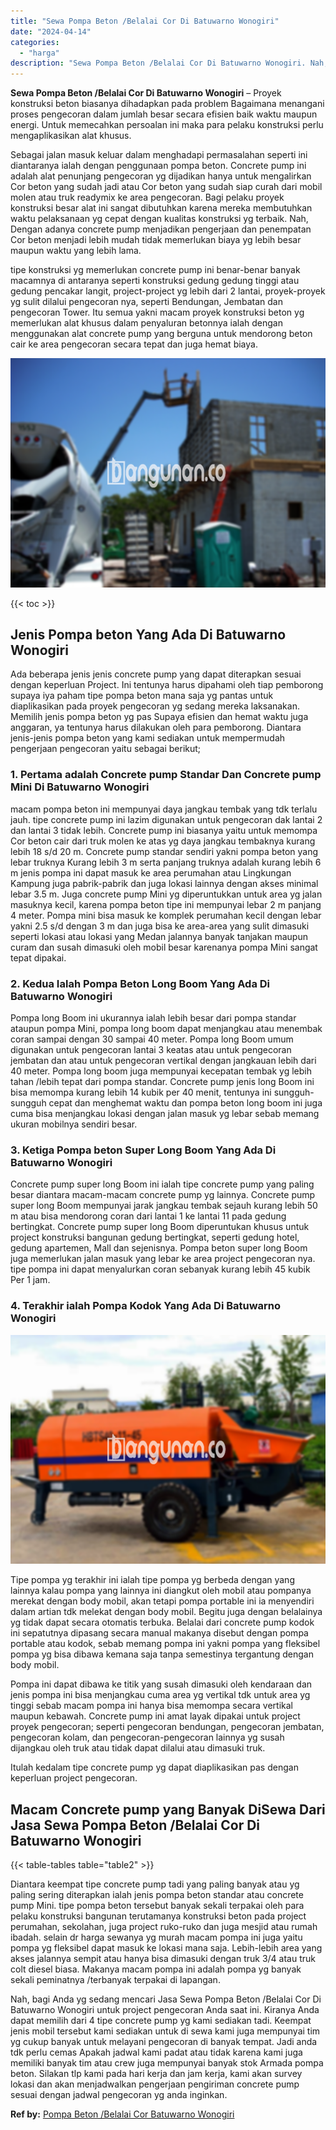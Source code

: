 ```yaml
---
title: "Sewa Pompa Beton /Belalai Cor Di Batuwarno Wonogiri"
date: "2024-04-14"
categories: 
  - "harga"
description: "Sewa Pompa Beton /Belalai Cor Di Batuwarno Wonogiri. Nah, bagi Anda yg sedang mencari Jasa Sewa Pompa Beton /Belalai Cor Di Batuwarno Wonogiri untuk project..."
---
```


**Sewa Pompa Beton /Belalai Cor Di Batuwarno Wonogiri** – Proyek konstruksi beton biasanya dihadapkan pada problem Bagaimana menangani proses pengecoran dalam jumlah besar secara efisien baik waktu maupun energi. Untuk memecahkan persoalan ini maka para pelaku konstruksi perlu mengaplikasikan alat khusus.

Sebagai jalan masuk keluar dalam menghadapi permasalahan seperti ini diantaranya ialah dengan penggunaan pompa beton. Concrete pump ini adalah alat penunjang pengecoran yg dijadikan hanya untuk mengalirkan Cor beton yang sudah jadi atau Cor beton yang sudah siap curah dari mobil molen atau truk readymix ke area pengecoran. Bagi pelaku proyek konstruksi besar alat ini sangat dibutuhkan karena mereka membutuhkan waktu pelaksanaan yg cepat dengan kualitas konstruksi yg terbaik. Nah, Dengan adanya concrete pump menjadikan pengerjaan dan penempatan Cor beton menjadi lebih mudah tidak memerlukan biaya yg lebih besar maupun waktu yang lebih lama.

tipe konstruksi yg memerlukan concrete pump ini benar-benar banyak macamnya di antaranya seperti konstruksi gedung gedung tinggi atau gedung pencakar langit, project-project yg lebih dari 2 lantai, proyek-proyek yg sulit dilalui pengecoran nya, seperti Bendungan, Jembatan dan pengecoran Tower. Itu semua yakni macam proyek konstruksi beton yg memerlukan alat khusus dalam penyaluran betonnya ialah dengan menggunakan alat concrete pump yang berguna untuk mendorong beton cair ke area pengecoran secara tepat dan juga hemat biaya.

![Sewa Pompa Beton /Belalai Cor Di Batuwarno Wonogiri](/images/sewa-concrete-pump-14.png)

{{< toc >}}

## Jenis Pompa beton Yang Ada Di Batuwarno Wonogiri

Ada beberapa jenis jenis concrete pump yang dapat diterapkan sesuai dengan keperluan Project. Ini tentunya harus dipahami oleh tiap pemborong supaya iya paham tipe pompa beton mana saja yg pantas untuk diaplikasikan pada proyek pengecoran yg sedang mereka laksanakan. Memilih jenis pompa beton yg pas Supaya efisien dan hemat waktu juga anggaran, ya tentunya harus dilakukan oleh para pemborong. Diantara jenis-jenis pompa beton yang kami sediakan untuk mempermudah pengerjaan pengecoran yaitu sebagai berikut;

### 1\. Pertama adalah Concrete pump Standar Dan Concrete pump Mini Di Batuwarno Wonogiri

macam pompa beton ini mempunyai daya jangkau tembak yang tdk terlalu jauh. tipe concrete pump ini lazim digunakan untuk pengecoran dak lantai 2 dan lantai 3 tidak lebih. Concrete pump ini biasanya yaitu untuk memompa Cor beton cair dari truk molen ke atas yg daya jangkau tembaknya kurang lebih 18 s/d 20 m. Concrete pump standar sendiri yakni pompa beton yang lebar truknya Kurang lebih 3 m serta panjang truknya adalah kurang lebih 6 m jenis pompa ini dapat masuk ke area perumahan atau Lingkungan Kampung juga pabrik-pabrik dan juga lokasi lainnya dengan akses minimal lebar 3.5 m. Juga concrete pump Mini yg diperuntukkan untuk area yg jalan masuknya kecil, karena pompa beton tipe ini mempunyai lebar 2 m panjang 4 meter. Pompa mini bisa masuk ke komplek perumahan kecil dengan lebar yakni 2.5 s/d dengan 3 m dan juga bisa ke area-area yang sulit dimasuki seperti lokasi atau lokasi yang Medan jalannya banyak tanjakan maupun curam dan susah dimasuki oleh mobil besar karenanya pompa Mini sangat tepat dipakai.

### 2\. Kedua Ialah Pompa Beton Long Boom Yang Ada Di Batuwarno Wonogiri

Pompa long Boom ini ukurannya ialah lebih besar dari pompa standar ataupun pompa Mini, pompa long boom dapat menjangkau atau menembak coran sampai dengan 30 sampai 40 meter. Pompa long Boom umum digunakan untuk pengecoran lantai 3 keatas atau untuk pengecoran jembatan dan atau untuk pengecoran vertikal dengan jangkauan lebih dari 40 meter. Pompa long boom juga mempunyai kecepatan tembak yg lebih tahan /lebih tepat dari pompa standar. Concrete pump jenis long Boom ini bisa memompa kurang lebih 14 kubik per 40 menit, tentunya ini sungguh-sungguh cepat dan menghemat waktu dan pompa beton long boom ini juga cuma bisa menjangkau lokasi dengan jalan masuk yg lebar sebab memang ukuran mobilnya sendiri besar.

### 3\. Ketiga Pompa beton Super Long Boom Yang Ada Di Batuwarno Wonogiri

Concrete pump super long Boom ini ialah tipe concrete pump yang paling besar diantara macam-macam concrete pump yg lainnya. Concrete pump super long Boom mempunyai jarak jangkau tembak sejauh kurang lebih 50 m atau bisa mendorong coran dari lantai 1 ke lantai 11 pada gedung bertingkat. Concrete pump super long Boom diperuntukan khusus untuk project konstruksi bangunan gedung bertingkat, seperti gedung hotel, gedung apartemen, Mall dan sejenisnya. Pompa beton super long Boom juga memerlukan jalan masuk yang lebar ke area project pengecoran nya. tipe pompa ini dapat menyalurkan coran sebanyak kurang lebih 45 kubik Per 1 jam.

### 4\. Terakhir ialah Pompa Kodok Yang Ada Di Batuwarno Wonogiri

![Sewa Pompa Beton /Belalai Cor Di Batuwarno Wonogiri](/images/sewa-concrete-pump-16.png)

Tipe pompa yg terakhir ini ialah tipe pompa yg berbeda dengan yang lainnya kalau pompa yang lainnya ini diangkut oleh mobil atau pompanya merekat dengan body mobil, akan tetapi pompa portable ini ia menyendiri dalam artian tdk melekat dengan body mobil. Begitu juga dengan belalainya yg tidak dapat secara otomatis terbuka. Belalai dari concrete pump kodok ini sepatutnya dipasang secara manual makanya disebut dengan pompa portable atau kodok, sebab memang pompa ini yakni pompa yang fleksibel pompa yg bisa dibawa kemana saja tanpa semestinya tergantung dengan body mobil.

Pompa ini dapat dibawa ke titik yang susah dimasuki oleh kendaraan dan jenis pompa ini bisa menjangkau cuma area yg vertikal tdk untuk area yg tinggi sebab macam pompa ini hanya bisa memompa secara vertikal maupun kebawah. Concrete pump ini amat layak dipakai untuk project proyek pengecoran; seperti pengecoran bendungan, pengecoran jembatan, pengecoran kolam, dan pengecoran-pengecoran lainnya yg susah dijangkau oleh truk atau tidak dapat dilalui atau dimasuki truk.

Itulah kedalam tipe concrete pump yg dapat diaplikasikan pas dengan keperluan project pengecoran.

## Macam Concrete pump yang Banyak DiSewa Dari Jasa Sewa Pompa Beton /Belalai Cor Di Batuwarno Wonogiri

{{< table-tables table="table2" >}}

Diantara keempat tipe concrete pump tadi yang paling banyak atau yg paling sering diterapkan ialah jenis pompa beton standar atau concrete pump Mini. tipe pompa beton tersebut banyak sekali terpakai oleh para pelaku konstruksi bangunan terutamanya konstruksi beton pada project perumahan, sekolahan, juga project ruko-ruko dan juga mesjid atau rumah ibadah. selain dr harga sewanya yg murah macam pompa ini juga yaitu pompa yg fleksibel dapat masuk ke lokasi mana saja. Lebih-lebih area yang akses jalannya sempit atau hanya bisa dimasuki dengan truk 3/4 atau truk colt diesel biasa. Makanya macam pompa ini adalah pompa yg banyak sekali peminatnya /terbanyak terpakai di lapangan.

Nah, bagi Anda yg sedang mencari Jasa Sewa Pompa Beton /Belalai Cor Di Batuwarno Wonogiri untuk project pengecoran Anda saat ini. Kiranya Anda dapat memilih dari 4 tipe concrete pump yg kami sediakan tadi. Keempat jenis mobil tersebut kami sediakan untuk di sewa kami juga mempunyai tim yg cukup banyak untuk melayani pengecoran di banyak tempat. Jadi anda tdk perlu cemas Apakah jadwal kami padat atau tidak karena kami juga memiliki banyak tim atau crew juga mempunyai banyak stok Armada pompa beton. Silakan tlp kami pada hari kerja dan jam kerja, kami akan survey lokasi dan akan menjadwalkan pengerjaan pengiriman concrete pump sesuai dengan jadwal pengecoran yg anda inginkan.

**Ref by:** [Pompa Beton /Belalai Cor Batuwarno Wonogiri](https://id.wikipedia.org/wiki/Pompa)
